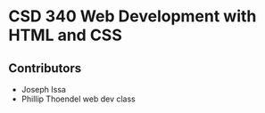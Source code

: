 # CSD 340 Web Development with HTML and CSS
## Contributors
- Joseph Issa
- Phillip Thoendel
web dev class
